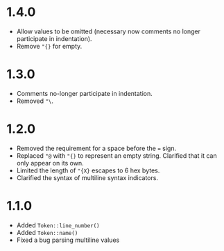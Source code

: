 1.4.0
=====

* Allow values to be omitted (necessary now comments no longer participate in indentation).
* Remove `"{}` for empty.

1.3.0
=====

* Comments no-longer participate in indentation.
* Removed `"\`.

1.2.0
=====

* Removed the requirement for a space before the `=` sign.
* Replaced `"@` with `"{}` to represent an empty string. Clarified that it can only appear on its own.
* Limited the length of `"{X}` escapes to 6 hex bytes.
* Clarified the syntax of multiline syntax indicators.

1.1.0
=====

* Added `Token::line_number()`
* Added `Token::name()`
* Fixed a bug parsing multiline values
